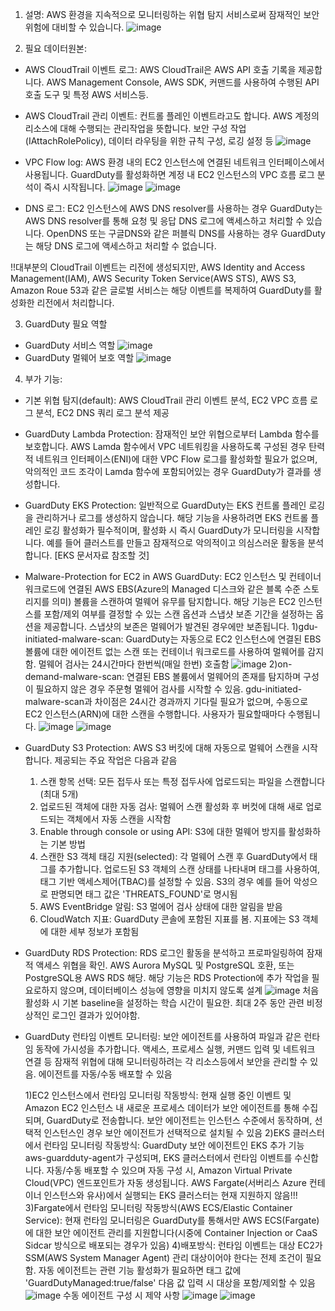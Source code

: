 1. 설명:
AWS 환경을 지속적으로 모니터링하는 위협 탐지 서비스로써 잠재적인 보안 위험에 대비할 수 있습니다. 
![image](https://github.com/jaehwanjoa/jae_aws/assets/90813478/fbe8f468-d429-4fec-a222-2f2a9bfe4d8d)

2. 필요 데이터원본:
- AWS CloudTrail 이벤트 로그: AWS CloudTrail은 AWS API 호출 기록을 제공합니다. AWS Management Console, AWS SDK, 커맨드를 사용하여 수행된 API 호출 도구 및 특정 AWS 서비스등.
- AWS CloudTrail 관리 이벤트: 컨트롤 플레인 이벤트라고도 합니다. AWS 계정의 리소스에 대해 수행되는 관리작업을 뜻합니다. 보안 구성 작업(IAttachRolePolicy), 데이터 라우팅을 위한 규칙 구성, 로깅 설정 등
![image](https://github.com/jaehwanjoa/jae_aws/assets/90813478/a2f2e7ed-7c1a-486a-bc4d-0b6865f5f813)

- VPC Flow log: AWS 환경 내의 EC2 인스턴스에 연결된 네트워크 인터페이스에서 사용됩니다. GuardDuty를 활성화하면 계정 내 EC2 인스턴스의 VPC 흐름 로그 분석이 즉시 시작됩니다.
![image](https://github.com/jaehwanjoa/jae_aws/assets/90813478/4c5f4dc7-8c06-4872-a13c-9aaf1331919d)
![image](https://github.com/jaehwanjoa/jae_aws/assets/90813478/610b9cba-86f2-4116-8c8a-e52145af98fd)

- DNS 로그: EC2 인스턴스에 AWS DNS resolver를 사용하는 경우 GuardDuty는 AWS DNS resolver를 통해 요청 및 응답 DNS 로그에 액세스하고 처리할 수 있습니다.
OpenDNS 또는 구글DNS와 같은 퍼블릭 DNS를 사용하는 경우 GuardDuty는 해당 DNS 로그에 액세스하고 처리할 수 없습니다.

!!대부분의 CloudTrail 이벤트는 리전에 생성되지만, AWS Identity and Access Management(IAM), AWS Security Token Service(AWS STS), AWS S3, Amazon Roue 53과 같은 글로벌 서비스는
해당 이벤트를 복제하여 GuardDuty를 활성화한 리전에서 처리합니다. 


3. GuardDuty 필요 역할
- GuardDuty 서비스 역할
![image](https://github.com/jaehwanjoa/jae_aws/assets/90813478/d5b646f2-4650-4955-a6a8-00a9107980b8)
- GuardDuty 멀웨어 보호 역할
![image](https://github.com/jaehwanjoa/jae_aws/assets/90813478/7f088a42-ad8c-405c-96e3-5c7e89ab49a1)

4. 부가 기능:
- 기본 위협 탐지(default): AWS CloudTrail 관리 이벤트 분석, EC2 VPC 흐름 로그 분석, EC2 DNS 쿼리 로그 분석 제공
  
- GuardDuty Lambda Protection: 잠재적인 보안 위협으로부터 Lambda 함수를 보호합니다. AWS Lamda 함수에서 VPC 네트워킹을 사용하도록 구성된 경우 탄력적 네트워크 인터페이스(ENI)에 대한 VPC Flow 로그를 활성화할 필요가 없으며, 악의적인 코드 조각이 Lamda 함수에 포함되어있는 경우 GuardDuty가 결과를 생성합니다.

- GuardDuty EKS Protection: 일반적으로 GuardDuty는 EKS 컨트롤 플레인 로깅을 관리하거나 로그를 생성하지 않습니다. 해당 기능을 사용하려면 EKS 컨트롤 플레인 로깅 활성화가 필수적이며, 활성화 시 즉시 GuardDuty가 모니터링을 시작합니다. 예를 들어 클러스트를 만들고 잠재적으로 악의적이고 의심스러운 활동을 분석합니다. [EKS 문서자료 참조할 것]

- Malware-Protection for EC2 in AWS GuardDuty: EC2 인스턴스 및 컨테이너 워크로드에 연결된 AWS EBS(Azure의 Managed 디스크와 같은 블록 수준 스토리지를 의미) 볼륨을 스캔하여 멀웨어 유무를 탐지합니다. 해당 기능은 EC2 인스턴스를 포함/제외 여부를 결정할 수 있는 스캔 옵션과 스냅샷 보존 기간을 설정하는 옵션을 제공합니다. 스냅샷의 보존은 멀웨어가 발견된 경우에만 보존됩니다.
 1)gdu-initiated-malware-scan: GuardDuty는 자동으로 EC2 인스턴스에 연결된 EBS 볼륨에 대한 에이전트 없는 스캔 또는 컨테이너 워크로드를 사용하여 멀웨어를 감지함. 멀웨어 검사는 24시간마다 한번씩(매일 한번) 호출함
  ![image](https://github.com/jaehwanjoa/jae_aws/assets/90813478/db446f6d-6643-4f61-922d-74a7d33adf4e)
 2)on-demand-malware-scan: 연결된 EBS 볼륨에서 멀웨어의 존재를 탐지하며 구성이 필요하지 않은 경우 주문형 멀웨어 검사를 시작할 수 있음. gdu-initiated-malware-scan과 차이점은 24시간 경과까지 기다릴 필요가 없으며, 수동으로 EC2 인스턴스(ARN)에 대한 스캔을 수행합니다. 사용자가 필요할때마다 수행됩니다.
![image](https://github.com/jaehwanjoa/jae_aws/assets/90813478/bd0c7d5f-7ecc-43dc-9592-267e300fcb9a)
![image](https://github.com/jaehwanjoa/jae_aws/assets/90813478/31263d67-c122-4e93-9cc8-c5375629ebf2)

- GuardDuty S3 Protection: AWS S3 버킷에 대해 자동으로 멀웨어 스캔을 시작합니다. 제공되는 주요 작업은 다음과 같음
  1) 스캔 항목 선택: 모든 접두사 또는 특정 접두사에 업로드되는 파일을 스캔합니다(최대 5개)
  2) 업로드된 객체에 대한 자동 검사: 멀웨어 스캔 활성화 후 버컷에 대해 새로 업로드되는 객체에서 자동 스캔을 시작함
  3) Enable through console or using API: S3에 대한 멀웨어 방지를 활성화하는 기본 방법
  4) 스캔한 S3 객체 태깅 지원(selected): 각 멀웨어 스캔 후 GuardDuty에서 태그를 추가합니다. 업로드된 S3 객체의 스캔 상태를 나타내며 태그를 사용하여, 태그 기반 액세스제어(TBAC)를 설정할 수 있음. S3의 경우 예를 들어 악성으로 판명되면 태그 값은 'THREATS_FOUND'로 명시됨
  5) AWS EventBridge 알림: S3 멀에어 검사 상태에 대한 알림을 받음
  6) CloudWatch 지표: GuardDuty 콘솔에 포함된 지표를 봄. 지표에는 S3 객체에 대한 세부 정보가 포함됨 

- GuardDuty RDS Protection: RDS 로그인 활동을 분석하고 프로파일링하여 잠재적 액세스 위협을 확인. AWS Aurora MySQL 및 PostgreSQL 호환, 또는 PostgreSQL용 AWS RDS 해당. 해당 기능은 RDS Protection에 추가 작업을 필요로하지 않으며, 데이터베이스 성능에 영향을 미치지 않도록 설계
![image](https://github.com/jaehwanjoa/jae_aws/assets/90813478/c9220ce2-c79e-43aa-9f70-f01c9ee00bab)
처음 활성화 시 기본 baseline을 설정하는 학습 시간이 필요한. 최대 2주 동안 관련 비정상적인 로그인 결과가 있어야함.

- GuardDuty 런타임 이벤트 모니터링: 보안 에이전트를 사용하여 파일과 같은 런타임 동작에 가시성을 추가합니다. 액세스, 프로세스 실행, 커맨드 입력 및 네트워크 연결 등 잠재적 위협에 대해 모니터링하려는 각 리소스등에서 보안을 관리할 수 있음. 에이전트를 자동/수동 배포할 수 있음

  1)EC2 인스턴스에서 런타임 모니터링 작동방식: 현재 실행 중인 이벤트 및 Amazon EC2 인스턴스 내 새로운 프로세스 데이터가 보안 에이전트를 통해 수집되며, GuardDuty로 전송합니다. 보안 에이전트는 인스턴스 수준에서 동작하며, 선택적 인스턴스인 경우 보안 에이전트가 선택적으로 설치될 수 있음
  2)EKS 클러스터에서 런타임 모니터링 작동방식: GuardDuty 보안 에이전트인 EKS 추가 기능 aws-guardduty-agent가 구성되며, EKS 클러스터에서 런타임 이벤트를 수신합니다. 자동/수동 배포할 수 있으며 자동 구성 시, Amazon Virtual Private Cloud(VPC) 엔드포인트가 자동 생성됩니다. AWS Fargate(서버리스 Azure 컨테이너 인스턴스와 유사)에서 실행되는 EKS 클러스터는 현재 지원하지 않음!!!
  3)Fargate에서 런타임 모니터링 작동방식(AWS ECS/Elastic Container Service): 현재 런타임 모니터링은 GuardDuty를 통해서만 AWS ECS(Fargate)에 대한 보안 에이전트 관리를 지원합니다(시중에 Container Injection or CaaS Sidcar 방식으로 배포되는 경우가 있음)
  4)배포방식: 런타임 이벤트는 대상 EC2가 SSM(AWS System Manager Agent) 관리 대상이어야 한다는 전제 조건이 필요함. 자동 에이전트는 관련 기능 활성화가 필요하면 태그 값에 'GuardDutyManaged:true/false' 다음 값 입력 시 대상을 포함/제외할 수 있음
  ![image](https://github.com/user-attachments/assets/b512358e-de1f-4190-8915-4b74382e886b)
  수동 에이전트 구성 시
  제약 사항
  ![image](https://github.com/user-attachments/assets/890ce692-ca61-4fe3-a184-8b4ea0e8b6d4)
  ![image](https://github.com/user-attachments/assets/a6caedf4-b5d3-4387-8a16-ebc156a8146e)


